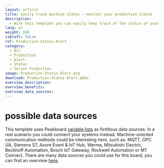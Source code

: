 ```yaml
---
layout: article
title: easily track machine status – monitor your production status
description: 
  - With this template you can easily keep track of the status of your production and manufacturing failures. Use it to efficiently monitor your machines and display malfunctions and the cause of equipment failure in real time. The lightning-fast communication of the problem and the clear display of the alarm in signal colors help you to solve problems faster and reduce downtime, which saves valuable resources. Download template now and optimize production processes!
lang: en
weight: 500
isDraft: false
ref: Production-Status-Alert
category:
  - All
  - Production
  - Alert
  - Status
  - Series Production
image: Production-Status-Alert.png
download: Production-Status-Alert.pbmx
overview_description:
overview_benefits:
overview_data_sources:
---
```

# possible data sources
This template uses Peakboard [variable lists](https://help.peakboard.com/scripting/en-variables.html) as fictitious data sources. In a real scenario you could connect your systems instead. Machine-oriented communication methods could be interesting here, such as: MQTT, OPC UA, Siemens S7, Azure Event & IoT Hub, Werma, Mitsubishi Electric, Beckhoff Automation, Bosch IoT Gateway, Rockwell Automation or MT Connect. There are many data sources you could use for this board, you can find an overview [here](https://peakboard.com/en/interfaces/).
